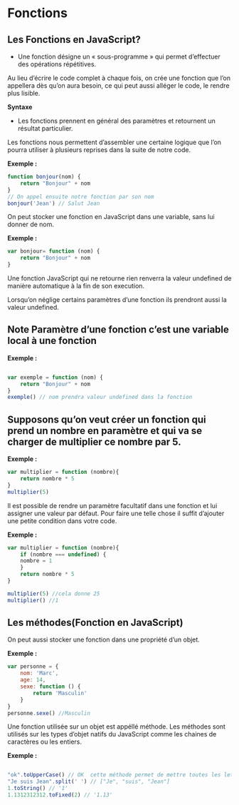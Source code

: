 # Fonctions

## Les Fonctions en JavaScript?

- Une fonction désigne un « sous-programme » qui permet d’effectuer des opérations répétitives.

Au lieu d’écrire le code complet à chaque fois, on crée une fonction que l’on appellera dès qu’on aura besoin, ce qui peut aussi alléger le code, le rendre plus lisible.

**Syntaxe**

- Les fonctions prennent en général des paramètres et retournent un résultat particulier.

Les fonctions nous permettent d’assembler une certaine logique que l’on pourra utiliser à plusieurs reprises dans la suite de notre code.

**Exemple :**

```js
function bonjour(nom) {
    return "Bonjour" + nom
}
// On appel ensuite notre fonction par son nom
bonjour('Jean') // Salut Jean
```

On peut stocker une fonction en JavaScript dans une variable, sans lui donner de nom.

**Exemple :**

```js
var bonjour= function (nom) {
    return "Bonjour" + nom
}
```

Une fonction JavaScript qui ne retourne rien renverra la valeur undefined de manière automatique à la fin de son execution.

Lorsqu’on néglige certains paramètres d’une fonction ils prendront aussi la valeur undefined.

## Note Paramètre d’une fonction c’est une variable local à une fonction

**Exemple :**

```js

var exemple = function (nom) {
    return "Bonjour" + nom
}
exemple() // nom prendra valeur undefined dans la fonction
```

## Supposons qu’on veut créer un fonction qui prend un nombre en paramètre et qui va se charger de multiplier ce nombre par 5.

**Exemple :**
	
```js
var multiplier = function (nombre){
    return nombre * 5
}
multiplier(5)
```

Il est possible de rendre un paramètre facultatif dans une fonction et lui assigner une valeur par défaut. Pour faire une telle chose il suffit d’ajouter une petite condition dans votre code.

**Exemple :**

```js
var multiplier = function (nombre){
    if (nombre === undefined) {
    nombre = 1
    }
    return nombre * 5
}

multiplier(5) //cela donne 25
multiplier() //1

```
## Les méthodes(Fonction en JavaScript)

On peut aussi stocker une fonction dans une propriété d’un objet.

**Exemple :**

```js
var personne = {
    nom: 'Marc',
    age: 14,
    sexe: function () {
        return 'Masculin'
    }
}
personne.sexe() //Masculin
```

Une fonction utilisée sur un objet est appéllé méthode. Les méthodes sont utilisés sur les types d’objet natifs du JavaScript comme les chaines de caractères ou les entiers.

**Exemple :**
	
```js

"ok".toUpperCase() // OK  cette méthode permet de mettre toutes les lettres en majuscules
"Je suis Jean".split(' ') // ["Je", "suis", "Jean"]
1.toString() // '1'
1.1312312312.toFixed(2) // '1.13'
```
